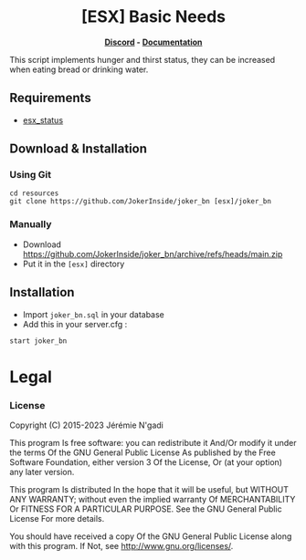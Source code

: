 <h1 align='center'>[ESX] Basic Needs</a></h1><p align='center'><b><a href='https://discord.esx-framework.org/'>Discord</a> - <a href='https://documentation.esx-framework.org/legacy/installation'>Documentation</a></b></h5>

This script implements hunger and thirst status, they can be increased when eating bread or drinking water.

## Requirements
- [esx_status](https://github.com/esx-framework/esx_status)

## Download & Installation

### Using Git
```
cd resources
git clone https://github.com/JokerInside/joker_bn [esx]/joker_bn
```

### Manually
- Download https://github.com/JokerInside/joker_bn/archive/refs/heads/main.zip
- Put it in the `[esx]` directory


## Installation
- Import `joker_bn.sql` in your database
- Add this in your server.cfg :

```
start joker_bn
```

# Legal
### License

Copyright (C) 2015-2023 Jérémie N'gadi

This program Is free software: you can redistribute it And/Or modify it under the terms Of the GNU General Public License As published by the Free Software Foundation, either version 3 Of the License, Or (at your option) any later version.

This program Is distributed In the hope that it will be useful, but WITHOUT ANY WARRANTY; without even the implied warranty Of MERCHANTABILITY Or FITNESS FOR A PARTICULAR PURPOSE. See the GNU General Public License For more details.

You should have received a copy Of the GNU General Public License along with this program. If Not, see http://www.gnu.org/licenses/.
